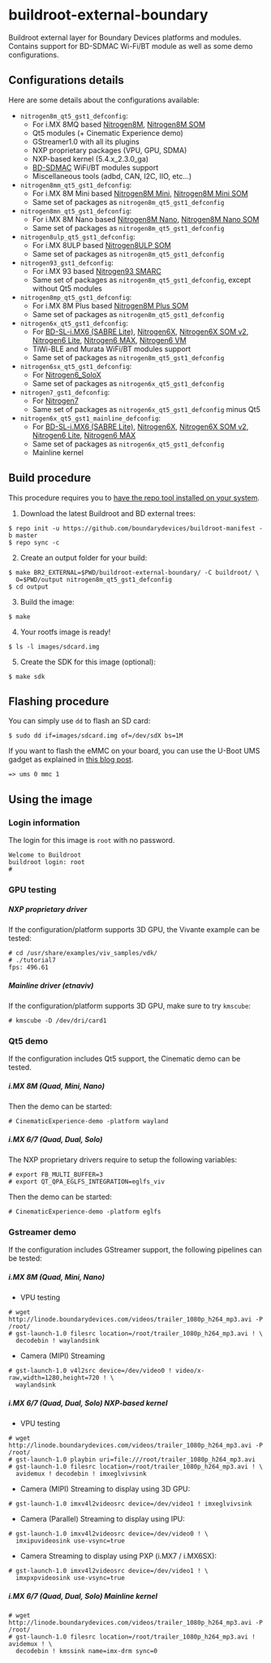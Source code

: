 buildroot-external-boundary
===========================

Buildroot external layer for Boundary Devices platforms and modules.
Contains support for BD-SDMAC Wi-Fi/BT module as well as some demo configurations.

Configurations details
----------------------

Here are some details about the configurations available:
* `nitrogen8m_qt5_gst1_defconfig`:
  * For i.MX 8MQ based [Nitrogen8M][nitrogen8m], [Nitrogen8M SOM][nitrogen8m-som]
  * Qt5 modules (+ Cinematic Experience demo)
  * GStreamer1.0 with all its plugins
  * NXP proprietary packages (VPU, GPU, SDMA)
  * NXP-based kernel (5.4.x_2.3.0_ga)
  * [BD-SDMAC][bd-sdmac] WiFi/BT modules support
  * Miscellaneous tools (adbd, CAN, I2C, IIO, etc...)
* `nitrogen8mm_qt5_gst1_defconfig`:
  * For i.MX 8M Mini based [Nitrogen8M Mini][nitrogen8mm], [Nitrogen8M Mini SOM][nitrogen8mm-som]
  * Same set of packages as `nitrogen8m_qt5_gst1_defconfig`
* `nitrogen8mn_qt5_gst1_defconfig`:
  * For i.MX 8M Nano based [Nitrogen8M Nano][nitrogen8mn], [Nitrogen8M Nano SOM][nitrogen8mn-som]
  * Same set of packages as `nitrogen8m_qt5_gst1_defconfig`
* `nitrogen8ulp_qt5_gst1_defconfig`:
  * For i.MX 8ULP based [Nitrogen8ULP SOM][nitrogen8ulp]
  * Same set of packages as `nitrogen8m_qt5_gst1_defconfig`
* `nitrogen93_gst1_defconfig`:
  * For i.MX 93 based [Nitrogen93 SMARC][nitrogen93smarc]
  * Same set of packages as `nitrogen8m_qt5_gst1_defconfig`, except without Qt5 modules
* `nitrogen8mp_qt5_gst1_defconfig`:
  * For i.MX 8M Plus based [Nitrogen8M Plus SOM][nitrogen8mp-som]
  * Same set of packages as `nitrogen8m_qt5_gst1_defconfig`
* `nitrogen6x_qt5_gst1_defconfig`:
  * For [BD-SL-i.MX6 (SABRE Lite)][sabrelite], [Nitrogen6X][nitrogen6x], [Nitrogen6X SOM v2][nitrogen6x-somv2], [Nitrogen6 Lite][nitrogen6-lite], [Nitrogen6 MAX][nitrogen6-max], [Nitrogen6 VM][nitrogen6-vm]
  * TiWi-BLE and Murata WiFi/BT modules support
  * Same set of packages as `nitrogen8m_qt5_gst1_defconfig`
* `nitrogen6sx_qt5_gst1_defconfig`:
  * For [Nitrogen6_SoloX][nitrogen6-sx]
  * Same set of packages as `nitrogen6x_qt5_gst1_defconfig`
* `nitrogen7_gst1_defconfig`:
  * For [Nitrogen7][nitrogen7]
  * Same set of packages as `nitrogen6x_qt5_gst1_defconfig` minus Qt5
* `nitrogen6x_qt5_gst1_mainline_defconfig`:
  * For [BD-SL-i.MX6 (SABRE Lite)][sabrelite], [Nitrogen6X][nitrogen6x], [Nitrogen6X SOM v2][nitrogen6x-somv2], [Nitrogen6 Lite][nitrogen6-lite], [Nitrogen6 MAX][nitrogen6-max]
  * Same set of packages as `nitrogen6x_qt5_gst1_defconfig`
  * Mainline kernel

Build procedure
---------------

This procedure requires you to [have the repo tool installed on your system][repo].

1. Download the latest Buildroot and BD external trees:
```
$ repo init -u https://github.com/boundarydevices/buildroot-manifest -b master
$ repo sync -c
```

2. Create an output folder for your build:
```
$ make BR2_EXTERNAL=$PWD/buildroot-external-boundary/ -C buildroot/ \
  O=$PWD/output nitrogen8m_qt5_gst1_defconfig
$ cd output
```

3. Build the image:
```
$ make
```

4. Your rootfs image is ready!
```
$ ls -l images/sdcard.img
```

5. Create the SDK for this image (optional):
```
$ make sdk
```

Flashing procedure
------------------

You can simply use `dd` to flash an SD card:
```
$ sudo dd if=images/sdcard.img of=/dev/sdX bs=1M
```

If you want to flash the eMMC on your board, you can use the U-Boot UMS gadget as explained in [this blog post][emmc-flashing].
```
=> ums 0 mmc 1
```

Using the image
---------------

### Login information
The login for this image is `root` with no password.
```
Welcome to Buildroot
buildroot login: root
#
```

### GPU testing

##### NXP proprietary driver
If the configuration/platform supports 3D GPU, the Vivante example can be tested:
```
# cd /usr/share/examples/viv_samples/vdk/
# ./tutorial7
fps: 496.61
```

##### Mainline driver (etnaviv)
If the configuration/platform supports 3D GPU, make sure to try `kmscube`:
```
# kmscube -D /dev/dri/card1
```

### Qt5 demo
If the configuration includes Qt5 support, the Cinematic demo can be tested.

##### i.MX 8M (Quad, Mini, Nano)
Then the demo can be started:
```
# CinematicExperience-demo -platform wayland
```

##### i.MX 6/7 (Quad, Dual, Solo)
The NXP proprietary drivers require to setup the following variables:
```
# export FB_MULTI_BUFFER=3
# export QT_QPA_EGLFS_INTEGRATION=eglfs_viv
```

Then the demo can be started:
```
# CinematicExperience-demo -platform eglfs
```

### Gstreamer demo

If the configuration includes GStreamer support, the following pipelines can be tested:

##### i.MX 8M (Quad, Mini, Nano)
* VPU testing
```
# wget http://linode.boundarydevices.com/videos/trailer_1080p_h264_mp3.avi -P /root/
# gst-launch-1.0 filesrc location=/root/trailer_1080p_h264_mp3.avi ! \
  decodebin ! waylandsink
```
* Camera (MIPI) Streaming
```
# gst-launch-1.0 v4l2src device=/dev/video0 ! video/x-raw,width=1280,height=720 ! \
  waylandsink
```

##### i.MX 6/7 (Quad, Dual, Solo) NXP-based kernel
* VPU testing
```
# wget http://linode.boundarydevices.com/videos/trailer_1080p_h264_mp3.avi -P /root/
# gst-launch-1.0 playbin uri=file:///root/trailer_1080p_h264_mp3.avi
# gst-launch-1.0 filesrc location=/root/trailer_1080p_h264_mp3.avi ! \
  avidemux ! decodebin ! imxeglvivsink
```
* Camera (MIPI) Streaming to display using 3D GPU:
```
# gst-launch-1.0 imxv4l2videosrc device=/dev/video1 ! imxeglvivsink
```
* Camera (Parallel) Streaming to display using IPU:
```
# gst-launch-1.0 imxv4l2videosrc device=/dev/video0 ! \
  imxipuvideosink use-vsync=true
```
* Camera Streaming to display using PXP (i.MX7 / i.MX6SX):
```
# gst-launch-1.0 imxv4l2videosrc device=/dev/video1 ! \
  imxpxpvideosink use-vsync=true
```

##### i.MX 6/7 (Quad, Dual, Solo) Mainline kernel
```
# wget http://linode.boundarydevices.com/videos/trailer_1080p_h264_mp3.avi -P /root/
# gst-launch-1.0 filesrc location=/root/trailer_1080p_h264_mp3.avi ! avidemux ! \
  decodebin ! kmssink name=imx-drm sync=0
```

[bd-sdmac]: https://boundarydevices.com/product/bd_sdmac_wifi/ "BD-SDMAC WiFi/BT module"
[emmc-flashing]:https://boundarydevices.com/programming-emmc-on-i-mx-platforms "Programming eMMC on i.MX"
[nitrogen6x]:http://boundarydevices.com/nitrogen6x-board-imx6-arm-cortex-a9-sbc "Nitrogen6X product page"
[nitrogen6x-som]:http://boundarydevices.com/products/nitrogen6x-som "Nitrogen6X SOM product page"
[nitrogen6x-somv2]:http://boundarydevices.com/product/nit6x-som-v2/ "Nitrogen6X SOM v2 product page"
[nitrogen6-lite]:http://boundarydevices.com/products/nitrogen6_lite "Nitrogen6_Lite product page"
[nitrogen6-max]:http://boundarydevices.com/product/nitrogen6max "Nitrogen6_MAX product page"
[nitrogen6-vm]:http://boundarydevices.com/product/nitrogen6_vm_imx6 "Nitrogen6_VM product page"
[nitrogen6-sx]:http://boundarydevices.com/product/nit6_solox-imx6 "Nit6_SoloX product page"
[nitrogen7]:https://boundarydevices.com/product/nitrogen7 "Nitrogen7 product page"
[nitrogen8m]:https://boundarydevices.com/wiki/nitrogen8m-sbc "Nitrogen8M product page"
[nitrogen8m-som]:https://boundarydevices.com/wiki/nitrogen8m-som "Nitrogen8M SOM product page"
[nitrogen8mm]:https://boundarydevices.com/wiki/nitrogen8m-mini-sbc "Nitrogen8M_Mini product page"
[nitrogen8mm-som]:https://boundarydevices.com/wiki/Nitrogen8M_Mini-SOM "Nitrogen8M_Mini SOM product page"
[nitrogen8mn]:https://boundarydevices.com/wiki/nitrogen8m-nano-sbc "Nitrogen8M Nano product page"
[nitrogen8mn-som]:https://boundarydevices.com/wiki/nitrogen8m-nano-som "Nitrogen8M Nano SOM product page"
[nitrogen8mp-som]:https://boundarydevices.com/wiki/nitrogen8m-plus-som "Nitrogen8M Plus SOM product page"
[nitrogen8ulp]:https://www.ezurio.com/system-on-module/nxp-imx8/nitrogen8ulp-som "Nitrogen8ULP SOM product page"
[nitrogen93smarc]:https://www.ezurio.com/system-on-module/nxp-imx9/nitrogen93-smarc "Nitrogen93 SMARC product page"
[private-git]:https://boundarydevices.com/private-git-access/ "Private Git server access"
[sabrelite]:http://boundarydevices.com/sabre-lite-imx6-sbc "SABRE Lite product page"
[repo]:https://source.android.com/setup/develop#installing-repo "Installing repo"

